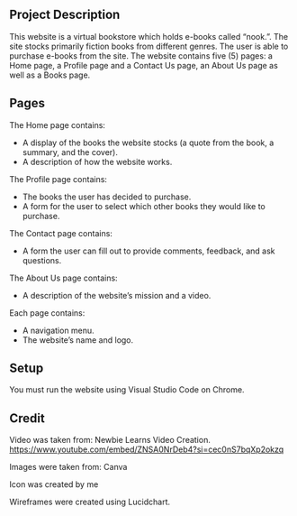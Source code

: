 ## Project Description
This website is a virtual bookstore which holds e-books called “nook.”. The site stocks primarily fiction books from different genres. The user is able to purchase e-books from the site.
The website contains five (5) pages: a Home page, a Profile page and a Contact Us page, an About Us page as well as a Books page.

## Pages
The Home page contains:
-	A display of the books the website stocks (a quote from the book, a summary, and the cover).
-	A description of how the website works.

The Profile page contains:
-	The books the user has decided to purchase.
-	A form for the user to select which other books they would like to purchase. 

The Contact page contains: 
-	A form the user can fill out to provide comments, feedback, and ask questions.

The About Us page contains:
-	A description of the website’s mission and a video.

Each page contains:
-	A navigation menu.
-	The website’s name and logo.

## Setup 
You must run the website using Visual Studio Code on Chrome. 

## Credit
Video was taken from: Newbie Learns Video Creation. https://www.youtube.com/embed/ZNSA0NrDeb4?si=cec0nS7bqXp2okzq

Images were taken from: Canva 

Icon was created by me 

Wireframes were created using Lucidchart.
